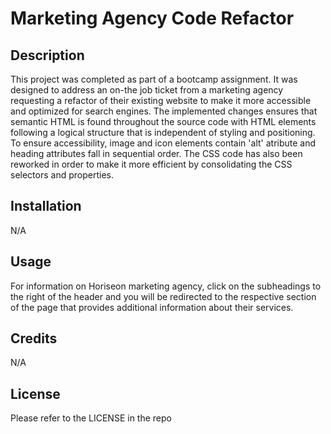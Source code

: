 # Marketing Agency Code Refactor

## Description
This project was completed as part of a bootcamp assignment. It was designed to address an on-the job ticket from a marketing agency requesting a refactor of their existing website to make it more accessible and optimized for search engines.
The implemented changes ensures that semantic HTML is found throughout the source code with HTML elements following a logical structure that is independent of styling and positioning. To ensure accessibility, image and icon elements contain 'alt' atribute and heading attributes fall in sequential order.
The CSS code has also been reworked in order to make it more efficient by consolidating the CSS selectors and properties.

## Installation
N/A

## Usage
For information on Horiseon marketing agency, click on the subheadings to the right of the header and you will be redirected to the respective section of the page that provides additional information about their services.

## Credits
N/A

## License
Please refer to the LICENSE in the repo
